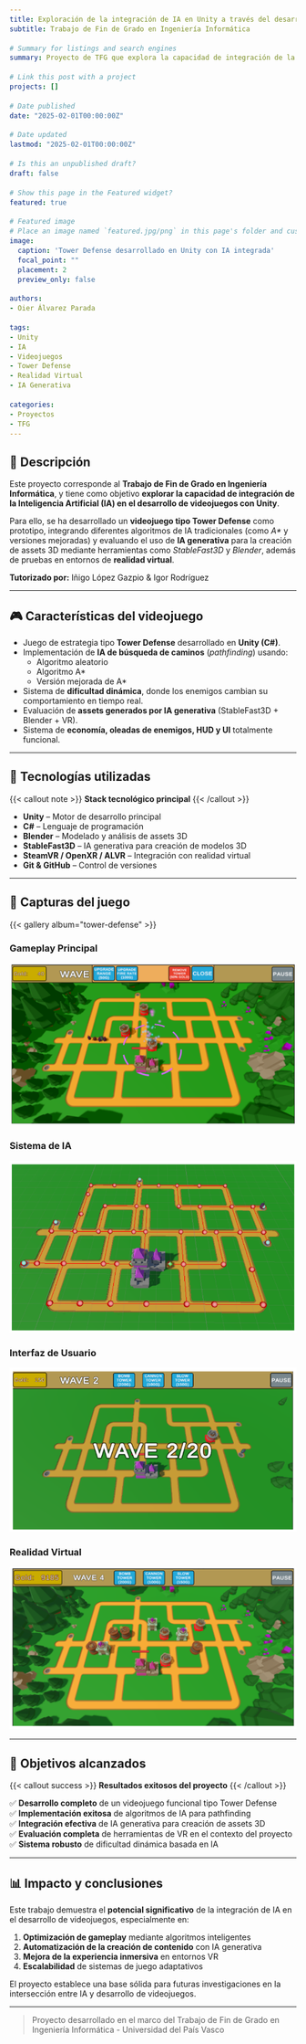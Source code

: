 ```yaml
---
title: Exploración de la integración de IA en Unity a través del desarrollo de videojuegos 🎮
subtitle: Trabajo de Fin de Grado en Ingeniería Informática

# Summary for listings and search engines
summary: Proyecto de TFG que explora la capacidad de integración de la Inteligencia Artificial en el desarrollo de videojuegos con Unity, desarrollando un videojuego tipo Tower Defense como prototipo.

# Link this post with a project
projects: []

# Date published
date: "2025-02-01T00:00:00Z"

# Date updated
lastmod: "2025-02-01T00:00:00Z"

# Is this an unpublished draft?
draft: false

# Show this page in the Featured widget?
featured: true

# Featured image
# Place an image named `featured.jpg/png` in this page's folder and customize its options here.
image:
  caption: 'Tower Defense desarrollado en Unity con IA integrada'
  focal_point: ""
  placement: 2
  preview_only: false

authors:
- Oier Álvarez Parada

tags:
- Unity
- IA
- Videojuegos
- Tower Defense
- Realidad Virtual
- IA Generativa

categories:
- Proyectos
- TFG
---
```


## 🧠 Descripción

Este proyecto corresponde al **Trabajo de Fin de Grado en Ingeniería Informática**, y tiene como objetivo **explorar la capacidad de integración de la Inteligencia Artificial (IA) en el desarrollo de videojuegos con Unity**.

Para ello, se ha desarrollado un **videojuego tipo Tower Defense** como prototipo, integrando diferentes algoritmos de IA tradicionales (como *A\** y versiones mejoradas) y evaluando el uso de **IA generativa** para la creación de assets 3D mediante herramientas como *StableFast3D* y *Blender*, además de pruebas en entornos de **realidad virtual**.

**Tutorizado por:** Iñigo López Gazpio & Igor Rodríguez

---

## 🎮 Características del videojuego

- Juego de estrategia tipo **Tower Defense** desarrollado en **Unity (C#)**.
- Implementación de **IA de búsqueda de caminos** (*pathfinding*) usando:
  - Algoritmo aleatorio
  - Algoritmo A*
  - Versión mejorada de A*
- Sistema de **dificultad dinámica**, donde los enemigos cambian su comportamiento en tiempo real.
- Evaluación de **assets generados por IA generativa** (StableFast3D + Blender + VR).
- Sistema de **economía, oleadas de enemigos, HUD y UI** totalmente funcional.

---

## 🧩 Tecnologías utilizadas

{{< callout note >}}
**Stack tecnológico principal**
{{< /callout >}}

- **Unity** – Motor de desarrollo principal
- **C#** – Lenguaje de programación
- **Blender** – Modelado y análisis de assets 3D
- **StableFast3D** – IA generativa para creación de modelos 3D
- **SteamVR / OpenXR / ALVR** – Integración con realidad virtual
- **Git & GitHub** – Control de versiones

---

## 📸 Capturas del juego

{{< gallery album="tower-defense" >}}

### Gameplay Principal

![Tower Defense - Vista principal](https://github.com/dif3dgela/2025GrAL_OierAlvarez_Integracion_IA_Unity/raw/main/img1.png)

### Sistema de IA

![Tower Defense - Pathfinding](https://github.com/dif3dgela/2025GrAL_OierAlvarez_Integracion_IA_Unity/raw/main/img2.png) 

### Interfaz de Usuario

![Tower Defense - UI](https://github.com/dif3dgela/2025GrAL_OierAlvarez_Integracion_IA_Unity/raw/main/img3.png)

### Realidad Virtual

![Tower Defense - VR](https://github.com/dif3dgela/2025GrAL_OierAlvarez_Integracion_IA_Unity/raw/main/img4.png)

---

## 🎯 Objetivos alcanzados

{{< callout success >}}
**Resultados exitosos del proyecto**
{{< /callout >}}

✅ **Desarrollo completo** de un videojuego funcional tipo Tower Defense  
✅ **Implementación exitosa** de algoritmos de IA para pathfinding  
✅ **Integración efectiva** de IA generativa para creación de assets 3D  
✅ **Evaluación completa** de herramientas de VR en el contexto del proyecto  
✅ **Sistema robusto** de dificultad dinámica basada en IA  

---

## 📊 Impacto y conclusiones

Este trabajo demuestra el **potencial significativo** de la integración de IA en el desarrollo de videojuegos, especialmente en:

1. **Optimización de gameplay** mediante algoritmos inteligentes
2. **Automatización de la creación de contenido** con IA generativa
3. **Mejora de la experiencia inmersiva** en entornos VR
4. **Escalabilidad** de sistemas de juego adaptativos

El proyecto establece una base sólida para futuras investigaciones en la intersección entre IA y desarrollo de videojuegos.

---

> Proyecto desarrollado en el marco del Trabajo de Fin de Grado en Ingeniería Informática - Universidad del País Vasco
